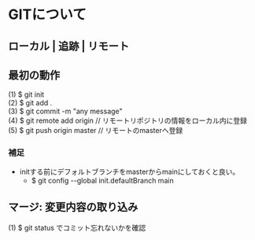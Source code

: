 # GITについて

## ローカル | 追跡 | リモート

## 最初の動作
(1) $ git init  
(2) $ git add .  
(3) $ git commit -m "any message"  
(4) $ git remote add origin <URI> // リモートリポジトリの情報をローカル内に登録
(5) $ git push origin master  // リモートのmasterへ登録

### 補足
- initする前にデフォルトブランチをmasterからmainにしておくと良い。
  - $ git config --global init.defaultBranch main


## マージ: 変更内容の取り込み
(1) $ git status でコミット忘れないかを確認

